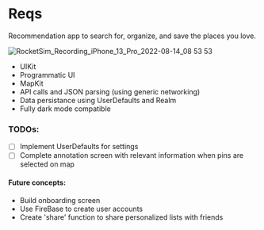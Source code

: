 # Reqs
Recommendation app to search for, organize, and save the places you love.

![RocketSim_Recording_iPhone_13_Pro_2022-08-14_08 53 53](https://user-images.githubusercontent.com/98359662/184544983-fcdbba2e-2739-47bc-986c-ad8401b5dd95.gif)

* UIKit
* Programmatic UI
* MapKit
* API calls and JSON parsing (using generic networking)
* Data persistance using UserDefaults and Realm
* Fully dark mode compatible

### TODOs:
* [ ] Implement UserDefaults for settings
* [ ] Complete annotation screen with relevant information when pins are selected on map

#### Future concepts:
* Build onboarding screen
* Use FireBase to create user accounts
* Create 'share' function to share personalized lists with friends

